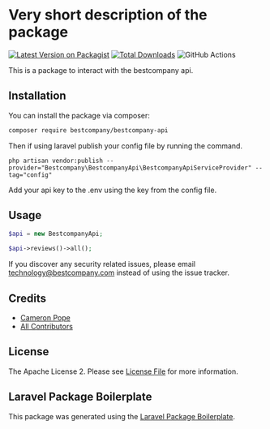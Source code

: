 # Very short description of the package

[![Latest Version on Packagist](https://img.shields.io/packagist/v/bestcompany/bestcompany-api.svg?style=flat-square)](https://packagist.org/packages/bestcompany/bestcompany-api)
[![Total Downloads](https://img.shields.io/packagist/dt/bestcompany/bestcompany-api.svg?style=flat-square)](https://packagist.org/packages/bestcompany/bestcompany-api)
![GitHub Actions](https://github.com/bestcompany/bestcompany-api/actions/workflows/main.yml/badge.svg)

This is a package to interact with the bestcompany api.

## Installation

You can install the package via composer:

```bash
composer require bestcompany/bestcompany-api
```

Then if using laravel publish your config file by running the command.

`php artisan vendor:publish --provider="Bestcompany\BestcompanyApi\BestcompanyApiServiceProvider" --tag="config"`

Add your api key to the .env using the key from the config file.

## Usage


```php
$api = new BestcompanyApi;

$api->reviews()->all();
```

If you discover any security related issues, please email technology@bestcompany.com instead of using the issue tracker.

## Credits

-   [Cameron Pope](https://github.com/bestcompany)
-   [All Contributors](../../contributors)

## License

The Apache License 2. Please see [License File](LICENSE.md) for more information.

## Laravel Package Boilerplate

This package was generated using the [Laravel Package Boilerplate](https://laravelpackageboilerplate.com).

